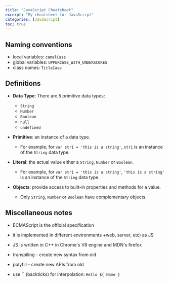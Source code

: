 ```yaml
---
title: "JavaScript Cheatsheet"
excerpt: "My cheatsheet for JavaScript"
categories: [JavaScript]
toc: true
---
```


## Naming conventions

- local variables: `camelCase`
- global variables: `UPPERCASE_WITH_UNDERSCORES`
- class names: `TitleCase`

## Definitions

- **Data Type**: There are 5 primitive data types:

  - `String`
  - `Number`
  - `Boolean`
  - `null`
  - `undefined`

- **Primitive**: an instance of a data type.

  - For example, for `var str1 = 'this is a string'`, `str1` is an instance of the `String` data type.

- **Literal**: the actual value either a `String`, `Number` or `Boolean`.

  - For example, for `var str1 = 'this is a string'`, `'this is a string'` is an instance of the `String` data type.

- **Objects**: provide access to built-in properties and methods for a value.
  - Only `String`, `Number` or `Boolean` have complementary objects.

## Miscellaneous notes

- ECMAScript is the official specification

- it is implemented in different environments +web, server, etc) as JS

- JS is written in C++ in Chrome's V8 engine and MDN's firefox

* transpiling - create new syntax from old

* polyfill - create new APIs from old

- use `` (backticks) for interpolation: `Hello ${ Name }`
